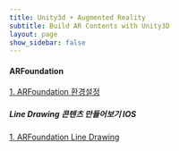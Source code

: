 ```yaml
---
title: Unity3d + Augmented Reality
subtitle: Build AR Contents with Unity3D
layout: page
show_sidebar: false
---
```

  
#### ARFoundation
[1. ARFoundation 환경설정](https://beatchoi.github.io/unity3d/basics/2020/12/14/ARFoundation01/)  
##### Line Drawing 콘텐츠 만들어보기 IOS
[1. ARFoundation Line Drawing](https://beatchoi.github.io/unity3d/basics/2020/12/19/ARFoundationLine01/)  

